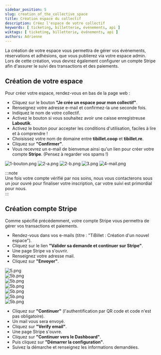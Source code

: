 ```yaml
---
sidebar_position: 5
slug: creation_of_the_collective_space
title: Création espace du collectif
description: Créez l'espace de votre collectif
keywords: [ ticketing, billetterie, événements, api ]
wiktags: [ ticketing, billetterie, événements, api ]
authors: Adrienne
---
```


La création de votre espace vous permettra de gérer vos événements, réservations et adhésions, que vous publierez via votre espace admin.  
Lors de cette création, vous devrez également configurer un compte Stripe afin d'assurer le suivi des transactions et des paiements.

## Création de votre espace 

Pour créer votre espace, rendez-vous en bas de la page web :  

- Cliquez sur le bouton **"Je crée un espace pour mon collectif"**.  
- Renseignez votre adresse e-mail et confirmez-la une seconde fois.  
- Indiquez le nom de votre collectif.  
- Activez le bouton si vous souhaitez avoir une caisse enregistreuse **Laboutik**.  
- Activez le bouton pour accepter les conditions d'utilisation, faciles à lire et à comprendre !  
- Choisissez votre nom de domaine entre **tibillet.coop** et **tibillet.re**.  
- Cliquez sur **"Confirmer"**.  
- Vous recevrez un e-mail de bienvenue ainsi qu'un lien pour créer votre compte **Stripe**. (Pensez à regarder vos spams !)

![1-bouton.png](/img/1-bouton.png)
![2-a.png](/img/2.a.png)
![2-b.png](/img/2.b.png)
![3.png](/img/3.png)
![4-mail.png](/img/4-mail.png)

:::note  
Une fois votre compte vérifié par nos soins, nous vous contacterons sous un jour ouvré pour finaliser votre inscription, car votre suivi est primordial pour nous.  
:::

## Création compte Stripe

Comme spécifié précédemment, votre compte Stripe vous permettra de gérer vos transactions et paiements.

- Rendez-vous dans vos e-mails (titre : "TiBillet : Création d'un nouvel espace").  
- Cliquez sur le lien **"Valider sa demande et continuer sur Stripe"**.  
- Une page Stripe va s'ouvrir.  
- Renseignez votre adresse mail.  
- Cliquez sur **"Envoyer"**.  

![5.png](/img/5.png)  
![5b.png](/img/5b.png)  
![5b.png](/img/5c.png)  
![5b.png](/img/5d.png)  
![5b.png](/img/5e.png)  
![5b.png](/img/5f.png)  
![5b.png](/img/5g.png)  

- Cliquez sur **"Continuer"** (l'authentification par QR code et code n'est pas obligatoire).  
- Un mail vous sera envoyé.  
- Cliquez sur **"Verify email"**.  
- Une page Stripe s'ouvre.  
- Cliquez sur **"Continuer vers le Dashboard"**.  
- Puis cliquez sur **"Démarrer la configuration"**.  
- Suivez la démarche et renseignez les informations demandées.